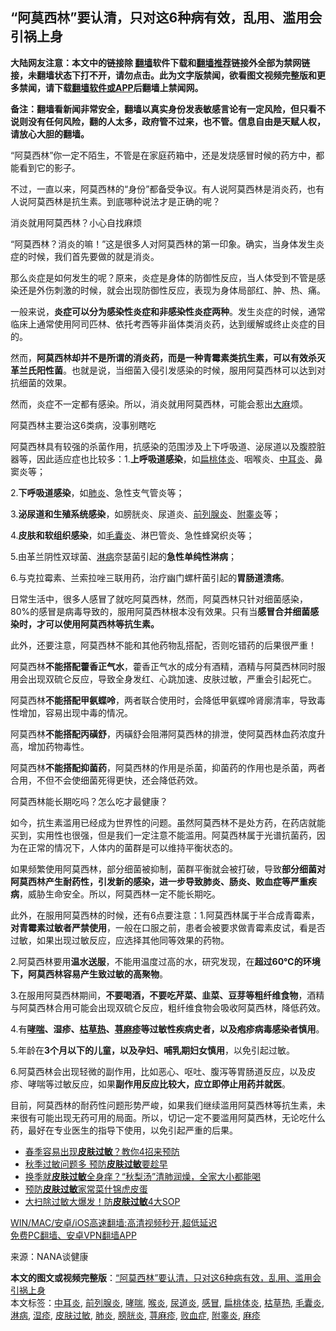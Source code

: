  <h2>“阿莫西林”要认清，只对这6种病有效，乱用、滥用会引祸上身</h2> <p class="notice"><b>大陆网友注意：本文中的链接除 <a href="https://github.com/bannedbook/fanqiang" >翻墙</a>软件下载和<a href="https://github.com/killgcd/justmysocks/blob/master/README.md">翻墙推荐</a>链接外全部为禁网链接，未翻墙状态下打不开，请勿点击。此为文字版禁闻，欲看图文视频完整版和更多禁闻，请下载<a href="https://github.com/bannedbook/fanqiang">翻墙软件或APP</a>后翻墙上禁闻网。</p><p>备注：翻墙看新闻非常安全，翻墙以真实身份发表敏感言论有一定风险，但只看不说则没有任何风险，翻的人太多，政府管不过来，也不管。信息自由是天赋人权，请放心大胆的翻墙。</b></p>  <div class="entry"> <p>“阿莫西林”你一定不陌生，不管是在家庭药箱中，还是发烧感冒时候的药方中，都能看到它的影子。</p> <p>不过，一直以来，阿莫西林的“身份”都备受争议。有人说阿莫西林是消炎药，也有人说阿莫西林是抗生素。到底哪种说法才是正确的呢？</p> <p>消炎就用阿莫西林？小心自找麻烦</p> <p>“阿莫西林？消炎的嘛！”这是很多人对阿莫西林的第一印象。确实，当身体发生炎症的时候，我们首先要做的就是消炎。</p> <p>那么炎症是如何发生的呢？原来，炎症是身体的防御性反应，当人体受到不管是感染还是外伤刺激的时候，就会出现防御性反应，表现为身体局部红、肿、热、痛。</p> <p>一般来说，<strong>炎症可以分为感染性炎症和非感染性炎症两种</strong>。发生炎症的时候，通常临床上通常使用阿司匹林、依托考西等非甾体类消炎药，达到缓解或终止炎症的目的。</p> <p>然而，<strong>阿莫西林却并不是所谓的消炎药，而是一种青霉素类抗生素，可以有效杀灭革兰氏阳性菌</strong>。也就是说，当细菌入侵引发感染的时候，服用阿莫西林可以达到对抗细菌的效果。</p> <p>然而，炎症不一定都有感染。所以，消炎就用阿莫西林，可能会惹出<span class='wp_keywordlink'><a href="https://www.bannedbook.org/bnews/lifebaike/20181016/1013890.html" title="中国留学生试了一下大麻 结果死在回国路上" target="_blank">大麻</a></span>烦。</p>  <p>阿莫西林主要治这6类病，没事别瞎吃</p> <p>阿莫西林具有较强的杀菌作用，抗感染的范围涉及上下呼吸道、泌尿道以及腹腔脏器等，因此适应症也比较多：1.<strong>上呼吸道感染</strong>，如<a href="https://www.bannedbook.org/bnews/tag/%e6%89%81%e6%a1%83%e4%bd%93%e7%82%8e/" class="st_tag internal_tag" rel="tag" title="标签 扁桃体炎 下的日志">扁桃体炎</a>、咽喉炎、<a href="https://www.bannedbook.org/bnews/tag/%E4%B8%AD%E8%80%B3%E7%82%8E/" class="st_tag internal_tag" rel="tag" title="标签 中耳炎 下的日志">中耳炎</a>、鼻窦炎等；</p> <p>2.<strong>下呼吸道感染</strong>，如<a href="https://www.bannedbook.org/bnews/tag/%e8%82%ba%e7%82%8e/" class="st_tag internal_tag" rel="tag" title="标签 肺炎 下的日志">肺炎</a>、急性支气管炎等；</p> <p>3.<strong>泌尿道和生殖系统感染</strong>，如膀胱炎、尿道炎、<a href="https://www.bannedbook.org/bnews/tag/%e5%89%8d%e5%88%97%e8%85%ba%e7%82%8e/" class="st_tag internal_tag" rel="tag" title="标签 前列腺炎 下的日志">前列腺炎</a>、<a href="https://www.bannedbook.org/bnews/tag/%e9%99%84%e7%9d%be%e7%82%8e/" class="st_tag internal_tag" rel="tag" title="标签 附睾炎 下的日志">附睾炎</a>等；</p> <p>4.<strong>皮肤和软组织感染</strong>，如<a href="https://www.bannedbook.org/bnews/tag/%E6%AF%9B%E5%9B%8A%E7%82%8E/" class="st_tag internal_tag" rel="tag" title="标签 毛囊炎 下的日志">毛囊炎</a>、淋巴管炎、急性蜂窝织炎等；</p> <p>5.由革兰阴性双球菌、<a href="https://www.bannedbook.org/bnews/tag/%e6%b7%8b%e7%97%85/" class="st_tag internal_tag" rel="tag" title="标签 淋病 下的日志">淋病</a>奈瑟菌引起的<strong>急性单纯性淋病</strong>；</p> <p>6.与克拉霉素、兰索拉唑三联用药，治疗幽门螺杆菌引起的<strong>胃肠道溃疡</strong>。</p> <p>日常生活中，很多人感冒了就吃阿莫西林，然而，阿莫西林只针对细菌感染，80%的感冒是病毒导致的，服用阿莫西林根本没有效果。只有当<strong>感冒合并细菌感染时，才可以使用阿莫西林等抗生素。</strong></p>  <p>此外，还要注意，阿莫西林不能和其他药物乱搭配，否则吃错药的后果很严重！</p> <p>阿莫西林<strong>不能搭配藿香正气水</strong>，藿香正气水的成分有酒精，酒精与阿莫西林同时服用会出现双硫仑反应，导致全身发红、心跳加速、皮肤过敏，严重会引起死亡。</p> <p>阿莫西林<strong>不能搭配甲氨蝶呤</strong>，两者联合使用时，会降低甲氨蝶呤肾廓清率，导致毒性增加，容易出现中毒的情况。</p> <p>阿莫西林<strong>不能搭配丙磺舒</strong>，丙磺舒会阻滞阿莫西林的排泄，使阿莫西林血药浓度升高，增加药物毒性。</p> <p>阿莫西林<strong>不能搭配抑菌药</strong>，阿莫西林的作用是杀菌，抑菌药的作用也是杀菌，两者合用，不但不会使细菌死得更快，还会降低药效。</p> <p>阿莫西林能长期吃吗？怎么吃才最健康？</p> <p>如今，抗生素滥用已经成为世界性的问题。虽然阿莫西林不是处方药，在药店就能买到，实用性也很强，但是我们一定注意不能滥用。阿莫西林属于光谱抗菌药，因为在正常的情况下，人体内的菌群是可以维持平衡状态的。</p> <p>如果频繁使用阿莫西林，部分细菌被抑制，菌群平衡就会被打破，导致<strong>部分细菌对阿莫西林产生耐药性，引发新的感染，进一步导致肺炎、肠炎、败血症等严重疾病</strong>，威胁生命安全。所以，阿莫西林一定不能长期吃。</p>  <p>此外，在服用阿莫西林的时候，还有6点要注意：1.阿莫西林属于半合成青霉素，<strong>对青霉素过敏者严禁使用</strong>，一般在口服之前，患者会被要求做青霉素皮试，看是否过敏，如果出现过敏反应，应选择其他同等效果的药物。</p> <p>2.阿莫西林要用<strong>温水送服</strong>，不能用温度过高的水，研究发现，在<strong>超过60℃的环境下，阿莫西林容易产生致过敏的高聚物</strong>。</p> <p>3.在服用阿莫西林期间，<strong>不要喝酒，不要吃芹菜、韭菜、豆芽等粗纤维食物</strong>，酒精与阿莫西林合用可能会出现双硫仑反应，粗纤维食物会吸收阿莫西林，降低药效。</p> <p>4.有<strong><a href="https://www.bannedbook.org/bnews/tag/%E5%93%AE%E5%96%98/" class="st_tag internal_tag" rel="tag" title="标签 哮喘 下的日志">哮喘</a>、湿疹、<a href="https://www.bannedbook.org/bnews/tag/%e6%9e%af%e8%8d%89%e7%83%ad/" class="st_tag internal_tag" rel="tag" title="标签 枯草热 下的日志">枯草热</a>、<a href="https://www.bannedbook.org/bnews/tag/%e8%8d%a8%e9%ba%bb%e7%96%b9/" class="st_tag internal_tag" rel="tag" title="标签 荨麻疹 下的日志">荨麻疹</a>等过敏性疾病史者，以及疱疹病毒感染者慎用</strong>。</p> <p>5.年龄在<strong>3个月以下的儿童，以及孕妇、哺乳期妇女慎用</strong>，以免引起过敏。</p> <p>6.阿莫西林会出现轻微的副作用，比如恶心、呕吐、腹泻等胃肠道反应，以及皮疹、哮喘等过敏反应，如果<strong>副作用反应比较大，应立即停止用药并就医</strong>。</p> <p>目前，阿莫西林的耐药性问题形势严峻，如果我们继续滥用阿莫西林等抗生素，未来很有可能出现无药可用的局面。所以，切记一定不要滥用阿莫西林，无论吃什么药，最好在专业医生的指导下使用，以免引起严重的后果。</p> <ul class='op-related-articles' title='相关阅读'> <li><a href='https://www.bannedbook.org/bnews/baitai/20210301/1496113.html' target='_blank'>春季容易出现<b>皮肤过敏</b>？教你4招来预防</a></li> <li><a href='https://www.bannedbook.org/bnews/health/20201025/1419909.html' target='_blank'>秋季过敏问题多 预防<b>皮肤过敏</b>要趁早</a></li> <li><a href='https://www.bannedbook.org/bnews/lifebaike/20181021/1016403.html' target='_blank'>换季就<b>皮肤过敏</b>全身痒？“秋梨汤”清肺润燥，全家大小都能喝</a></li> <li><a href='https://www.bannedbook.org/bnews/lifebaike/20180731/979884.html' target='_blank'>预防<b>皮肤过敏</b>家常菜什锦虎皮蛋</a></li> <li><a href='https://www.bannedbook.org/bnews/health/20180110/883591.html' target='_blank'>大扫除过敏大爆发！防<b>皮肤过敏</b>4大SOP</a></li> </ul> <p class="texttj"> <a href="https://github.com/bannedbook/fanqiang/wiki/V2ray%E6%9C%BA%E5%9C%BA" target="_blank">WIN/MAC/安卓/iOS高速翻墙:高清视频秒开,超低延迟</a><br/> <a href="https://github.com/bannedbook/fanqiang/wiki/%E7%A6%81%E9%97%BB%E7%BD%91%E5%AE%89%E5%8D%93%E7%BF%BB%E5%A2%99%E6%96%B0%E9%97%BBAPP" target="_blank">免费PC翻墙、安卓VPN翻墙APP</a></p> <div id="archive-pix-1" class="banner-ads"> <!-- AuctionX Display platform tag START --> <div id="26318x728x90x621x_ADSLOT1" clicktrack="%%CLICK_URL_ESC%%"></div> <!-- AuctionX Display platform tag END --> </div> <div id="archive-pix-2" class="banner-ads"> <!-- AuctionX Display platform tag START --> <div id="26315x300x250x621x_ADSLOT1" clicktrack="%%CLICK_URL_ESC%%"></div> <!-- AuctionX Display platform tag END --> </div><p> 来源：NANA谈健康 </p><a name='sharetosocial'></a>       <div><b>本文的图文或视频完整版</b>：<a href='https://www.bannedbook.org/bnews/health/20210514/1546067.html'>“阿莫西林”要认清，只对这6种病有效，乱用、滥用会引祸上身</a></div>  </div><!--END ENTRY--> <div class="postfooter"> <div>本文标签：<a href="https://www.bannedbook.org/bnews/tag/%E4%B8%AD%E8%80%B3%E7%82%8E/" rel="tag">中耳炎</a>, <a href="https://www.bannedbook.org/bnews/tag/%e5%89%8d%e5%88%97%e8%85%ba%e7%82%8e/" rel="tag">前列腺炎</a>, <a href="https://www.bannedbook.org/bnews/tag/%E5%93%AE%E5%96%98/" rel="tag">哮喘</a>, <a href="https://www.bannedbook.org/bnews/tag/%e5%96%89%e7%82%8e/" rel="tag">喉炎</a>, <a href="https://www.bannedbook.org/bnews/tag/%e5%b0%bf%e9%81%93%e7%82%8e/" rel="tag">尿道炎</a>, <a href="https://www.bannedbook.org/bnews/tag/%E6%84%9F%E5%86%92/" rel="tag">感冒</a>, <a href="https://www.bannedbook.org/bnews/tag/%e6%89%81%e6%a1%83%e4%bd%93%e7%82%8e/" rel="tag">扁桃体炎</a>, <a href="https://www.bannedbook.org/bnews/tag/%e6%9e%af%e8%8d%89%e7%83%ad/" rel="tag">枯草热</a>, <a href="https://www.bannedbook.org/bnews/tag/%E6%AF%9B%E5%9B%8A%E7%82%8E/" rel="tag">毛囊炎</a>, <a href="https://www.bannedbook.org/bnews/tag/%e6%b7%8b%e7%97%85/" rel="tag">淋病</a>, <a href="https://www.bannedbook.org/bnews/tag/%e6%b9%bf%e7%96%b9/" rel="tag">湿疹</a>, <a href="https://www.bannedbook.org/bnews/tag/%E7%9A%AE%E8%82%A4%E8%BF%87%E6%95%8F/" rel="tag">皮肤过敏</a>, <a href="https://www.bannedbook.org/bnews/tag/%e8%82%ba%e7%82%8e/" rel="tag">肺炎</a>, <a href="https://www.bannedbook.org/bnews/tag/%e8%86%80%e8%83%b1%e7%82%8e/" rel="tag">膀胱炎</a>, <a href="https://www.bannedbook.org/bnews/tag/%e8%8d%a8%e9%ba%bb%e7%96%b9/" rel="tag">荨麻疹</a>, <a href="https://www.bannedbook.org/bnews/tag/%e8%b4%a5%e8%a1%80%e7%97%87/" rel="tag">败血症</a>, <a href="https://www.bannedbook.org/bnews/tag/%e9%99%84%e7%9d%be%e7%82%8e/" rel="tag">附睾炎</a>, <a href="https://www.bannedbook.org/bnews/tag/%e9%ba%bb%e7%96%b9/" rel="tag">麻疹</a></div>  </div><!--END POSTFOOTER--> 